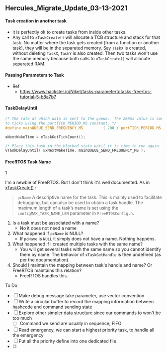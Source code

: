 ## Hercules_Migrate_Update_03-13-2021

#### Task creation in another task

- it is perfectly ok to create tasks from inside other tasks.  
- Any call to `xTaskCreate()` will allocate a TCB structure and stack for that task. No matter where the task gets created (from  a  function or another task), they will be in the separated memory. Say `TaskX` is created, without deleting `TaskX`, `TaskY` is also created. Then two tasks won't use the same memory because both calls to `xTaskCreate()` will allocate separated RAM. 



#### Passing Parameters to Task

- Ref
  - https://www.hackster.io/Niket/tasks-parametertotasks-freertos-tutorial-5-b8a7b7



#### TaskDelayUntil

```c
/* The rate at which data is sent to the queue.  The 200ms value is converted
to ticks using the portTICK_PERIOD_MS constant. */
#define mainQUEUE_SEND_FREQUENCY_MS			( 200 / portTICK_PERIOD_MS )

xNextWakeTime = xTaskGetTickCount();

/* Place this task in the blocked state until it is time to run again. The block time is specified in ticks, the constant used converts ticks to ms.  While in the Blocked state this task will not consume any CPU time. */
vTaskDelayUntil( &xNextWakeTime, mainQUEUE_SEND_FREQUENCY_MS );
```



#### FreeRTOS Task Name

1



I'm a newbie of FreeRTOS. But I don't think it's well documented. As in [xTaskCreate()](https://www.freertos.org/a00125.html) :

> `pcName` A descriptive name for the task. This is mainly used to facilitate debugging, but can also be used to obtain a task handle. The maximum length of a task’s name is set using the `configMAX_TASK_NAME_LEN` parameter in `FreeRTOSConfig.h`.

1. Is a task must be associated with a name?
   - No it does not need a name
2. What happened if `pcName` is NULL?
   - If `pcName` is `NULL` it simply does not have a name. Nothing happens.
3. What happened if I created multiple tasks with the same name?
   - You will get several tasks with the same name so you cannot identify them by name. The behavior of `xTaskGetHandle` is then undefined (as per the documentation).
4. Should I maintain the mapping between task's handle and name? Or FreeRTOS maintains this relation?
   - FreeRTOS handles this.





To Do

- [ ] Make debug message take parameter, use vector convention
- [ ] Write a circular buffer to record the mapping information between hashcode and command sending state
- [ ] Explore other simpler data structure since our commands to won't be too much
  - [ ] Command we send are usually in sequence, FIFO
- [ ] Read emergency, we can start a highest priority task, to handle all the emergency 
- [ ] Put all the priority define into one dedicated file
- [ ]  

